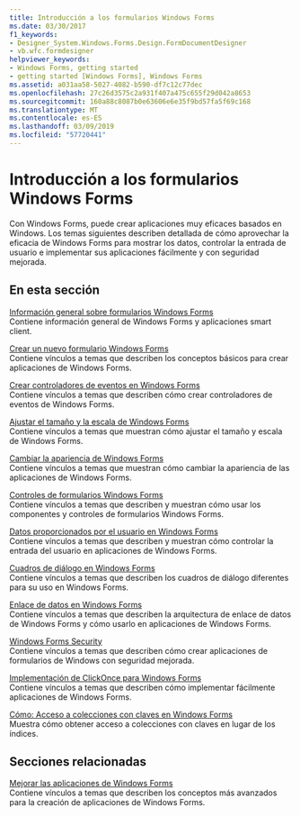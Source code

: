 ```yaml
---
title: Introducción a los formularios Windows Forms
ms.date: 03/30/2017
f1_keywords:
- Designer_System.Windows.Forms.Design.FormDocumentDesigner
- vb.wfc.formdesigner
helpviewer_keywords:
- Windows Forms, getting started
- getting started [Windows Forms], Windows Forms
ms.assetid: a031aa58-5027-4082-b590-df7c12c77dec
ms.openlocfilehash: 27c26d3575c2a931f407a475c655f29d042a8653
ms.sourcegitcommit: 160a88c8087b0e63606e6e35f9bd57fa5f69c168
ms.translationtype: MT
ms.contentlocale: es-ES
ms.lasthandoff: 03/09/2019
ms.locfileid: "57720441"
---
```

# <a name="getting-started-with-windows-forms"></a>Introducción a los formularios Windows Forms
Con Windows Forms, puede crear aplicaciones muy eficaces basados en Windows. Los temas siguientes describen detallada de cómo aprovechar la eficacia de Windows Forms para mostrar los datos, controlar la entrada de usuario e implementar sus aplicaciones fácilmente y con seguridad mejorada.  
  
## <a name="in-this-section"></a>En esta sección  
 [Información general sobre formularios Windows Forms](windows-forms-overview.md)  
 Contiene información general de Windows Forms y aplicaciones smart client.  
  
 [Crear un nuevo formulario Windows Forms](creating-a-new-windows-form.md)  
 Contiene vínculos a temas que describen los conceptos básicos para crear aplicaciones de Windows Forms.  
  
 [Crear controladores de eventos en Windows Forms](creating-event-handlers-in-windows-forms.md)  
 Contiene vínculos a temas que describen cómo crear controladores de eventos de Windows Forms.  
  
 [Ajustar el tamaño y la escala de Windows Forms](adjusting-the-size-and-scale-of-windows-forms.md)  
 Contiene vínculos a temas que muestran cómo ajustar el tamaño y escala de Windows Forms.  
  
 [Cambiar la apariencia de Windows Forms](changing-the-appearance-of-windows-forms.md)  
 Contiene vínculos a temas que muestran cómo cambiar la apariencia de las aplicaciones de Windows Forms.  
  
 [Controles de formularios Windows Forms](./controls/index.md)  
 Contiene vínculos a temas que describen y muestran cómo usar los componentes y controles de formularios Windows Forms.  
  
 [Datos proporcionados por el usuario en Windows Forms](user-input-in-windows-forms.md)  
 Contiene vínculos a temas que describen y muestran cómo controlar la entrada del usuario en aplicaciones de Windows Forms.  
  
 [Cuadros de diálogo en Windows Forms](dialog-boxes-in-windows-forms.md)  
 Contiene vínculos a temas que describen los cuadros de diálogo diferentes para su uso en Windows Forms.  
  
 [Enlace de datos en Windows Forms](windows-forms-data-binding.md)  
 Contiene vínculos a temas que describen la arquitectura de enlace de datos de Windows Forms y cómo usarlo en aplicaciones de Windows Forms.  
  
 [Windows Forms Security](windows-forms-security.md)  
 Contiene vínculos a temas que describen cómo crear aplicaciones de formularios de Windows con seguridad mejorada.  
  
 [Implementación de ClickOnce para Windows Forms](clickonce-deployment-for-windows-forms.md)  
 Contiene vínculos a temas que describen cómo implementar fácilmente aplicaciones de Windows Forms.  
  
 [Cómo: Acceso a colecciones con claves en Windows Forms](how-to-access-keyed-collections-in-windows-forms.md)  
 Muestra cómo obtener acceso a colecciones con claves en lugar de los índices.  
  
## <a name="related-sections"></a>Secciones relacionadas  
 [Mejorar las aplicaciones de Windows Forms](./advanced/index.md)  
 Contiene vínculos a temas que describen los conceptos más avanzados para la creación de aplicaciones de Windows Forms.

